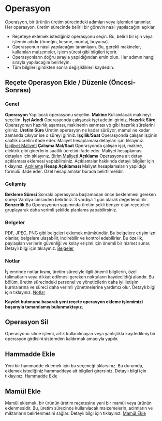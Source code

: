 
# Operasyon 

Operasyon, bir ürünün üretim sürecindeki adımları veya işlemleri tanımlar. 
Her operasyon, üretim sürecinde belirli bir görevin nasıl yapılacağını açıklar.

- Reçeteye eklemek istediğiniz operasyonu seçin. Bu, belirli bir işin veya işlemin adıdır (örneğin, kesme, montaj, boyama).
- Operasyonun nasıl yapılacağını tanımlayın. Bu, gerekli makineler, kullanılan malzemeler, işlem süresi gibi bilgileri içerir.
- Operasyonların doğru sırayla yapıldığından emin olun. Her adımın hangi sırayla yapılacağını belirleyin.
- Tüm bilgileri girdikten sonra değişiklikleri kaydedin.

## Reçete Operasyon Ekle / Düzenle (Öncesi-Sonrası)

### Genel

**Operasyon** Yapılacak operasyonu seçelim.
**Makine** Kullanılacak makineyi seçelim.
**İşçi Adedi** Operasyonda çalışacak işçi adetini giriniz.
**Hazırlık Süre** Operasyonun hazırlık aşaması, makinenin ısınması vb gibi hazırlık sürelerini giriniz.
**Üretim Süre** Üretim operasyon ne kadar sürüyor, mamul ne kadar zamanda çıkıyor ise o süreyi giriniz.
**İşçilik/Saat** Operasyonda çalışan işçinin saatlik ücretini ifade eder. Maliyet hesaplaması detayları için tıklayınız. [İşçiliyet Maliyeti](../Uretim/IscilikMaliyeti.md)
**Çalışma Mal/Saat** Operasyonda çalışan işçi, makine, elektrik gibi giderlerin saatlik ücretini ifade eder. Maliyet hesaplaması detayları için tıklayınız. [Birim Maliyeti](../Uretim/BirimMaliyeti.md)
**Açıklama** Operasyona ait detay açıklaması eklemesi yapabilirsiniz. Açıklamalar hakkında detaylı bilgiler için tıklayınız. [Açıklama](../TemelOzellikler/Aciklama.md)
**Hesap Açıklaması** Maliyet hesaplamaların yapıldığı formülü ifade eder. Özel hesaplamalar burada belirtilmelidir.

### Gelişmiş

**Bekleme Süresi** Sonraki operasyona başlamadan önce beklenmesi gereken süreyi Vardiya cinsinden belirtiniz. 3 vardiya 1 gün olarak değerlendirilir.
**Benzerlik** Bu Operasyonun yapımında üretim şekli benzer olan reçeteleri gruplayarak daha verimli şekilde planlama yapabilirsiniz.

### Belgeler

PDF, JPEG, PNG gibi belgeleri eklemek mümkündür. Bu belgelere erişim izni olanlar, belgelere ulaşabilir, indirebilir ve kontrol edebilirler.
Bu özellik, paylaşılan verilerin güvenliği ve kolay erişimi için önemli bir hizmet sunar. 
Detaylı bilgi için tıklayınız. [Belgeler](../TemelOzellikler/Belgeler.md)

### Notlar

İş emrinde notlar kısmı, üretim süreciyle ilgili önemli bilgilerin, özel talimatların veya dikkat edilmesi gereken noktaların kaydedildiği alandır. 
Bu bölüm, üretim sürecindeki personel ve yöneticilerin daha iyi iletişim kurmalarına ve süreci daha verimli yönetmelerine yardımcı olur.
Detaylı bilgi için tıklayınız. [Notlar](../TemelOzellikler/Notlar.md)

**Kaydet butonuna basarak yeni reçete operasyon ekleme işlemimizi başarıyla tamamlamış bulunmaktayız.**

## Operasyon Sil

Operasyonu silme işlemi, artık kullanılmayan veya yanlışlıkla kaydedilmiş bir operasyon girdisini sistemden kaldırmak amacıyla yapılır.

## Hammadde Ekle 

Yeni bir hammadde eklemek için bu seçeneği tıklarsınız. Bu durumda, eklemek istediğiniz hammaddeye ait bilgileri girersiniz.
Detaylı bilgi için tıklayınız. [Hammadde Ekle](../Uretim/HammaddeEkle.md)

## Mamül Ekle

Mamül eklemek, bir ürünün üretim reçetesine yeni bir mamül veya ürünün eklenmesidir. 
Bu, üretim sürecinde kullanılacak malzemelerin, adımların ve miktarların belirlenmesini sağlar.
Detaylı bilgi için tıklayınız. [Mamül Ekle](../Uretim/MamulEkle.md)
